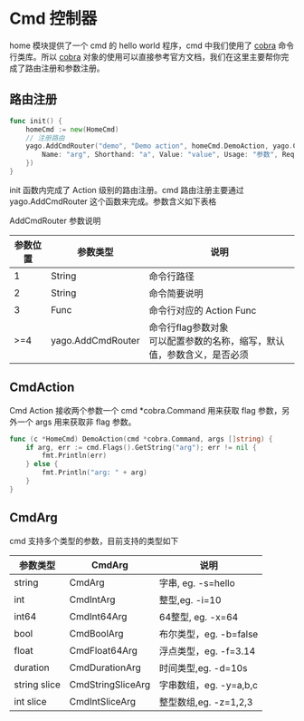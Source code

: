# Cmd 控制器

home 模块提供了一个 cmd 的 hello world 程序，cmd 中我们使用了 [cobra](https://github.com/spf13/cobra) 命令行类库。所以 [cobra](https://github.com/spf13/cobra) 对象的使用可以直接参考官方文档，我们在这里主要帮你完成了路由注册和参数注册。

## 路由注册

```go
func init() {
	homeCmd := new(HomeCmd)
	// 注册路由
	yago.AddCmdRouter("demo", "Demo action", homeCmd.DemoAction, yago.CmdArg{
		Name: "arg", Shorthand: "a", Value: "value", Usage: "参数", Required: true,
	})
}
```

init 函数内完成了 Action 级别的路由注册。cmd 路由注册主要通过 yago.AddCmdRouter 这个函数来完成。参数含义如下表格

AddCmdRouter 参数说明

| 参数位置 | 参数类型 | 说明 |
| ------- | ------- | ------- |
| 1 | String | 命令行路径 |
| 2 | String | 命令简要说明 |
| 3 | Func | 命令行对应的 Action Func |
| >=4 | yago.AddCmdRouter | 命令行flag参数对象<br>可以配置参数的名称，缩写，默认值，参数含义，是否必须 |


## CmdAction

Cmd Action 接收两个参数一个 cmd *cobra.Command 用来获取 flag 参数，另外一个 args 用来获取非 flag 参数。

```go
func (c *HomeCmd) DemoAction(cmd *cobra.Command, args []string) {
	if arg, err := cmd.Flags().GetString("arg"); err != nil {
		fmt.Println(err)
	} else {
		fmt.Println("arg: " + arg)
	}
}

```

## CmdArg
cmd 支持多个类型的参数，目前支持的类型如下

| 参数类型 | CmdArg | 说明 |
| ------ | ------- | ------- |
| string | CmdArg | 字串, eg. -s=hello |
| int | CmdIntArg | 整型,eg. -i=10 |
| int64 | CmdInt64Arg | 64整型, eg. -x=64|
| bool | CmdBoolArg | 布尔类型，eg. -b=false|
| float | CmdFloat64Arg | 浮点类型，eg. -f=3.14 |
| duration | CmdDurationArg | 时间类型,eg. -d=10s |
| string slice| CmdStringSliceArg | 字串数组，eg. -y=a,b,c|
| int slice| CmdIntSliceArg | 整型数组,eg. -z=1,2,3|
